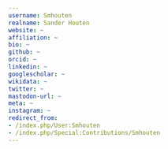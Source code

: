 ```yaml
---
username: Smhouten
realname: Sander Houten
website: ~
affiliation: ~
bio: ~
github: ~
orcid: ~
linkedin: ~
googlescholar: ~
wikidata: ~
twitter: ~
mastodon-url: ~
meta: ~
instagram: ~
redirect_from:
- /index.php/User:Smhouten
- /index.php/Special:Contributions/Smhouten
---
```


